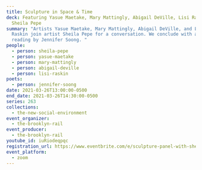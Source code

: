 ```yaml
---
title: Sculpture in Space & Time
deck: Featuring Yasue Maetake, Mary Mattingly, Abigail DeVille, Lisi Raskin, and
  Sheila Pepe
summary: "Artists Yasue Maetake, Mary Mattingly, Abigail DeVille, and Lisi
  Raskin join artist Sheila Pepe for a conversation. We conclude with a poetry
  reading by Jennifer Soong. "
people:
  - person: sheila-pepe
  - person: yasue-maetake
  - person: mary-mattingly
  - person: abigail-deville
  - person: lisi-raskin
poets:
  - person: jennifer-soong
date: 2021-03-26T13:00:00-0500
end_date: 2021-03-26T14:30:00-0500
series: 263
collections:
  - the-new-social-environment
event_organizer:
  - the-brooklyn-rail
event_producer:
  - the-brooklyn-rail
youtube_id: iuRiodeqpqc
registration_url: https://www.eventbrite.com/e/sculpture-panel-with-sheila-pepe-tickets-141230176259
event_platform:
  - zoom
---
```

